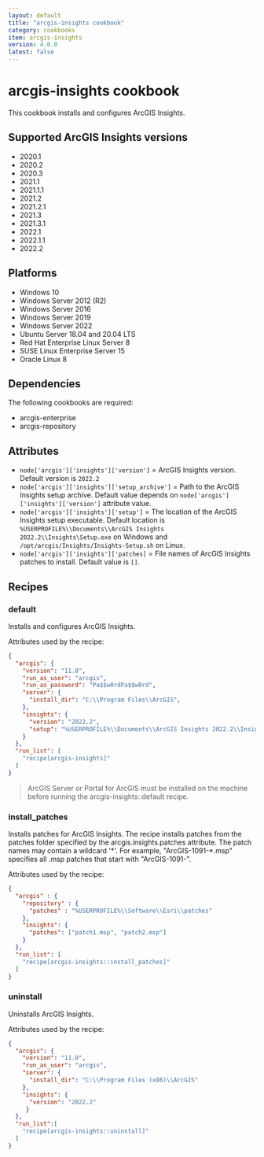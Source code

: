 ```yaml
---
layout: default
title: "arcgis-insights cookbook"
category: cookbooks
item: arcgis-insights
version: 4.0.0
latest: false
---
```


# arcgis-insights cookbook

This cookbook installs and configures ArcGIS Insights.

## Supported ArcGIS Insights versions

* 2020.1
* 2020.2
* 2020.3
* 2021.1
* 2021.1.1
* 2021.2
* 2021.2.1
* 2021.3
* 2021.3.1
* 2022.1
* 2022.1.1
* 2022.2

## Platforms

* Windows 10
* Windows Server 2012 (R2)
* Windows Server 2016
* Windows Server 2019
* Windows Server 2022
* Ubuntu Server 18.04 and 20.04 LTS
* Red Hat Enterprise Linux Server 8
* SUSE Linux Enterprise Server 15
* Oracle Linux 8

## Dependencies

The following cookbooks are required:

* arcgis-enterprise
* arcgis-repository

## Attributes

* `node['arcgis']['insights']['version']` = ArcGIS Insights version. Default version is `2022.2`
* `node['arcgis']['insights']['setup_archive']` = Path to the ArcGIS Insights setup archive. Default value depends on `node['arcgis']['insights']['version']` attribute value.
* `node['arcgis']['insights']['setup']` = The location of the ArcGIS Insights setup executable. Default location is `%USERPROFILE%\\Documents\\ArcGIS Insights 2022.2\\Insights\Setup.exe` on Windows and `/opt/arcgis/Insights/Insights-Setup.sh` on Linux.
* `node['arcgis']['insights']['patches]` = File names of ArcGIS Insights patches to install. Default value is `[]`.

## Recipes

### default

Installs and configures ArcGIS Insights.

Attributes used by the recipe:

```JSON
{
  "arcgis": {
    "version": "11.0",
    "run_as_user": "arcgis",
    "run_as_password": "Pa$$w0rdPa$$w0rd",
    "server": {
      "install_dir": "C:\\Program Files\\ArcGIS",
    },
    "insights": {
      "version": "2022.2",
      "setup": "%USERPROFILE%\\Documents\\ArcGIS Insights 2022.2\\Insights\\Setup.exe"
    }
  },
  "run_list": [
    "recipe[arcgis-insights]"
  ]
}
```

> ArcGIS Server or Portal for ArcGIS must be installed on the machine before running the arcgis-insights::default recipe.

### install_patches

Installs patches for ArcGIS Insights. The recipe installs patches from the patches folder specified by the arcgis.insights.patches attribute. The patch names may contain a wildcard '\*'. For example, "ArcGIS-1091-\*.msp" specifies all .msp patches that start with "ArcGIS-1091-".

Attributes used by the recipe:

```JSON
{
  "arcgis" : {
    "repository" : {
      "patches" : "%USERPROFILE%\\Software\\Esri\\patches"
    },
    "insights": {
      "patches": ["patch1.msp", "patch2.msp"]
    }
  },
  "run_list": [
    "recipe[arcgis-insights::install_patches]"
  ]
}
```

### uninstall

Uninstalls ArcGIS Insights.

Attributes used by the recipe:

```JSON
{
  "arcgis": {
    "version": "11.0",
    "run_as_user": "arcgis",
    "server": {
      "install_dir": "C:\\Program Files (x86)\\ArcGIS"
    },
    "insights": {
      "version": "2022.2"
     }
  },
  "run_list":[
    "recipe[arcgis-insights::uninstall]"
  ]
}
```

